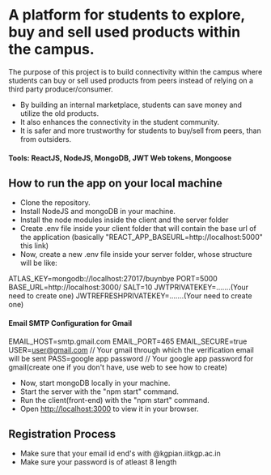 # A platform for students to explore, buy and sell used products within the campus.

The purpose of this project is to build connectivity within the campus where students can buy or sell used products from peers instead of relying on a third party producer/consumer.

- By building an internal marketplace, students can save money and utilize the old products.
- It also enhances the connectivity in the student community.
- It is safer and more trustworthy for students to buy/sell from peers, than from outsiders.

#### Tools: ReactJS, NodeJS, MongoDB, JWT Web tokens, Mongoose

## How to run the app on your local machine

- Clone the repository.
- Install NodeJS and mongoDB in your machine.
- Install the node modules inside the client and the server folder
- Create .env file inside your client folder that will contain the base url of the application (basically "REACT_APP_BASEURL=http://localhost:5000" this link)
- Now, create a new .env file inside your server folder, whose structure will be like:

ATLAS_KEY=mongodb://localhost:27017/buynbye
PORT=5000
BASE_URL=http://localhost:3000/
SALT=10
JWTPRIVATEKEY=.......(Your need to create one)
JWTREFRESHPRIVATEKEY=.......(Your need to create one)

#### Email SMTP Configuration for Gmail
EMAIL_HOST=smtp.gmail.com
EMAIL_PORT=465
EMAIL_SECURE=true
USER=user@gmail.com     // Your gmail through which the verification email will be sent
PASS=google app password     // Your google app password for gmail(create one if you don't have, use web to see how to create)

- Now, start mongoDB locally in your machine.
- Start the server with the "npm start" command.
- Run the client(front-end) with the "npm start" command.
- Open [http://localhost:3000](http://localhost:3000) to view it in your browser.


## Registration Process
- Make sure that your email id end's with @kgpian.iitkgp.ac.in
- Make sure your password is of atleast 8 length

